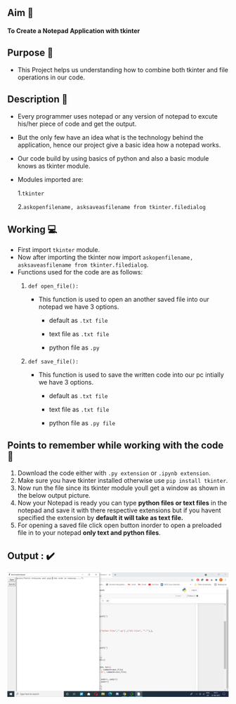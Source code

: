 

## Aim :dart:

#### To Create a Notepad Application with tkinter

## Purpose :thinking:

- This Project helps us understanding how to combine both tkinter and file operations in our code.

## Description :bookmark_tabs:

- Every programmer uses notepad or any version of notepad to excute his/her piece of code and get the output.

- But the only few have an idea what is the technology behind the application, hence our project give a basic idea how a notepad works.

- Our code build by using basics of python and also a basic module knows as tkinter module.


- Modules imported are:
     
     1.`tkinter` 
    
     2.`askopenfilename, asksaveasfilename from tkinter.filedialog`

## Working :computer:

- First import `tkinter` module.
- Now after importing the tkinter now import `askopenfilename, asksaveasfilename from tkinter.filedialog`.
- Functions used for the code are as follows:
    1. `def open_file():`
       
        - This function is used to open an another saved file into our notepad we have 3 options.
         
          - default as `.txt file`
         
          - text file as `.txt file`
         
          - python file as `.py`
    
    2. `def save_file():`
       
         - This function is used to save the written code into our pc intially we have 3 options.
        
           - default as `.txt file`
        
           - text file as `.txt file`
        
           - python file as `.py file`
        

## Points to remember while working with the code :bookmark:

1. Download the code either with `.py extension` or `.ipynb extension`.
2. Make sure you have tkinter installed otherwise use `pip install tkinter`.
3. Now run the file since its tkinter module youll get a window as shown in the below output picture.
4. Now your Notepad is ready you can type **python files or text files** in the notepad and save it with there respective extensions but if you havent specified the extension by **default it will take as text file.**
5. For opening a saved file click open button inorder to open a preloaded file in to your notepad **only text and python files**.

## Output : :heavy_check_mark:

![notepad.jpg](images/notepad.jpg)






